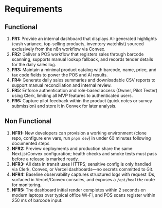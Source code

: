 # Requirements

## Functional
1. **FR1:** Provide an internal dashboard that displays AI-generated highlights (cash variance, top-selling products, inventory watchlist) sourced exclusively from the n8n workflow via Convex.
2. **FR2:** Deliver a POS workflow that registers sales through barcode scanning, supports manual lookup fallback, and records tender details for the daily sales log.
3. **FR3:** Maintain a minimal product catalog with barcode, name, price, and tax code fields to power the POS and AI results.
4. **FR4:** Generate daily sales summaries and downloadable CSV reports to support manual reconciliation and internal review.
5. **FR5:** Enforce authentication and role-based access (Owner, Pilot Tester) using Clerk, limiting all MVP features to authenticated users.
6. **FR6:** Capture pilot feedback within the product (quick notes or survey submission) and store it in Convex for later analysis.

## Non Functional
1. **NFR1:** New developers can provision a working environment (clone repo, configure env vars, run `pnpm dev`) in under 60 minutes following documented steps.
2. **NFR2:** Preview deployments and production share the same Next.js/Convex configuration; health checks and smoke tests must pass before a release is marked ready.
3. **NFR3:** All data in transit uses HTTPS; sensitive config is only handled via Clerk, Convex, or Vercel dashboards—no secrets committed to Git.
4. **NFR4:** Baseline observability captures structured logs with request IDs, surfaced in Vercel/Convex consoles, and exposes a `/api/healthz` route for monitoring.
5. **NFR5:** The dashboard initial render completes within 2 seconds on modern laptops over typical office Wi-Fi, and POS scans register within 250 ms of barcode input.
